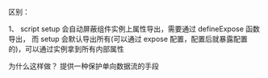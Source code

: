 区别：

1、 script setup 会自动屏蔽组件实例上属性导出，需要通过 defineExpose 函数导出，
而 setup 会默认导出所有(可以通过 expose 配置，配置后就暴露配置的)，可以通过实例拿到所有内部属性

为什么这样做？ 提供一种保护单向数据流的手段
